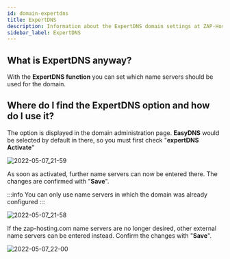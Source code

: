 ```yaml
---
id: domain-expertdns
title: ExpertDNS
description: Information about the ExpertDNS domain settings at ZAP-Hosting - ZAP-hosting.com documentation
sidebar_label: ExpertDNS
---
```


## What is ExpertDNS anyway?

With the **ExpertDNS function** you can set which name servers should be used for the domain.

## Where do I find the ExpertDNS option and how do I use it?

The option is displayed in the domain administration page. **EasyDNS** would be selected by default in there, so you must first check "**expertDNS Activate**"

![2022-05-07_21-59](https://user-images.githubusercontent.com/61953937/167270084-a8ee66f7-6f2e-4ffa-ac5a-8b3c56adab09.png)

As soon as activated, further name servers can now be entered there. 
The changes are confirmed with "**Save**".

:::info
You can only use name servers in which the domain was already configured
:::

![2022-05-07_21-58](https://user-images.githubusercontent.com/61953937/167270085-a01e6672-43ad-4aa9-bdcb-f461c74d5a1e.png)

If the zap-hosting.com name servers are no longer desired, other external name servers can be entered instead.
Confirm the changes with "**Save**".

![2022-05-07_22-00](https://user-images.githubusercontent.com/61953937/167270088-d6602f5a-7739-4287-8560-87bee0851149.png)

